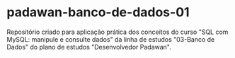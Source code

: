 # padawan-banco-de-dados-01
Repositório criado para aplicação prática dos conceitos do curso "SQL com MySQL: manipule e consulte dados" da linha de estudos "03-Banco de Dados" do plano de estudos "Desenvolvedor Padawan".
